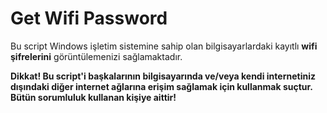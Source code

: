 # Get Wifi Password

Bu script Windows işletim sistemine sahip olan bilgisayarlardaki kayıtlı **wifi şifrelerini** görüntülemenizi sağlamaktadır.

**Dikkat! Bu script'i başkalarının bilgisayarında ve/veya kendi internetiniz dışındaki diğer internet ağlarına erişim sağlamak için kullanmak suçtur.**
**Bütün sorumluluk kullanan kişiye aittir!**
